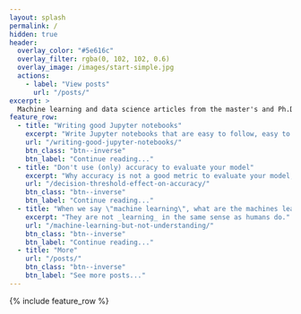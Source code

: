 ```yaml
---
layout: splash
permalink: /
hidden: true
header:
  overlay_color: "#5e616c"
  overlay_filter: rgba(0, 102, 102, 0.6)
  overlay_image: /images/start-simple.jpg
  actions:
    - label: "View posts"
      url: "/posts/"
excerpt: >
  Machine learning and data science articles from the master's and Ph.D. work.
feature_row:
  - title: "Writing good Jupyter notebooks"
    excerpt: "Write Jupyter notebooks that are easy to follow, easy to understand, flexible, and resilient."
    url: "/writing-good-jupyter-notebooks/"
    btn_class: "btn--inverse"
    btn_label: "Continue reading..."
  - title: "Don't use (only) accuracy to evaluate your model"
    excerpt: "Why accuracy is not a good metric to evaluate your model, and what to use instead."
    url: "/decision-threshold-effect-on-accuracy/"
    btn_class: "btn--inverse"
    btn_label: "Continue reading..."
  - title: "When we say \"machine learning\", what are the machines learning?"
    excerpt: "They are not _learning_ in the same sense as humans do."
    url: "/machine-learning-but-not-understanding/"
    btn_class: "btn--inverse"
    btn_label: "Continue reading..."
  - title: "More"
    url: "/posts/"
    btn_class: "btn--inverse"
    btn_label: "See more posts..."
---
```


{% include feature_row %}

